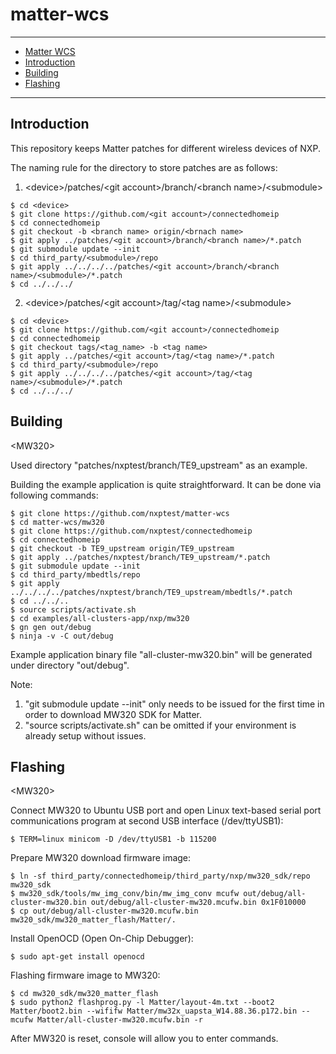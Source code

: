 # matter-wcs
<hr>

-   [Matter WCS](#matter-wcs)
-   [Introduction](#introduction)
-   [Building](#building)
-   [Flashing](#flashing)

<hr>

<a name="intro"></a>

## Introduction

This repository keeps Matter patches for different wireless devices of NXP.

The naming rule for the directory to store patches are as follows:

1. \<device\>/patches/\<git account\>/branch/\<branch name\>/\<submodule\>
```
$ cd <device>
$ git clone https://github.com/<git account>/connectedhomeip
$ cd connectedhomeip
$ git checkout -b <branch name> origin/<brnach name>
$ git apply ../patches/<git account>/branch/<branch name>/*.patch
$ git submodule update --init
$ cd third_party/<submodule>/repo
$ git apply ../../../../patches/<git account>/branch/<branch name>/<submodule>/*.patch
$ cd ../../../
```
2. \<device\>/patches/\<git account\>/tag/\<tag name\>/\<submodule\>
```
$ cd <device>
$ git clone https://github.com/<git account>/connectedhomeip
$ cd connectedhomeip
$ git checkout tags/<tag_name> -b <tag name>
$ git apply ../patches/<git account>/tag/<tag name>/*.patch
$ cd third_party/<submodule>/repo
$ git apply ../../../../patches/<git account>/tag/<tag name>/<submodule>/*.patch
$ cd ../../../
```

<a name="building"></a>

## Building

\<MW320\>

Used directory "patches/nxptest/branch/TE9_upstream" as an example.

Building the example application is quite straightforward. It can be done via
following commands:
```
$ git clone https://github.com/nxptest/matter-wcs
$ cd matter-wcs/mw320
$ git clone https://github.com/nxptest/connectedhomeip
$ cd connectedhomeip
$ git checkout -b TE9_upstream origin/TE9_upstream
$ git apply ../patches/nxptest/branch/TE9_upstream/*.patch
$ git submodule update --init
$ cd third_party/mbedtls/repo
$ git apply ../../../../patches/nxptest/branch/TE9_upstream/mbedtls/*.patch
$ cd ../../..
$ source scripts/activate.sh
$ cd examples/all-clusters-app/nxp/mw320
$ gn gen out/debug
$ ninja -v -C out/debug
```
Example application binary file "all-cluster-mw320.bin" will be generated under
directory "out/debug".

Note:
1. "git submodule update --init" only needs to be issued for the first time in order
   to download MW320 SDK for Matter.
2. "source scripts/activate.sh" can be omitted if your
   environment is already setup without issues.

<a name="flashdebug"></a>

## Flashing

\<MW320\>

Connect MW320 to Ubuntu USB port and open Linux text-based serial port communications
program at second USB interface (/dev/ttyUSB1):
```
$ TERM=linux minicom -D /dev/ttyUSB1 -b 115200
```

Prepare MW320 download firmware image:
```
$ ln -sf third_party/connectedhomeip/third_party/nxp/mw320_sdk/repo mw320_sdk
$ mw320_sdk/tools/mw_img_conv/bin/mw_img_conv mcufw out/debug/all-cluster-mw320.bin out/debug/all-cluster-mw320.mcufw.bin 0x1F010000
$ cp out/debug/all-cluster-mw320.mcufw.bin mw320_sdk/mw320_matter_flash/Matter/.
```

Install OpenOCD (Open On-Chip Debugger):
```
$ sudo apt-get install openocd
```

Flashing firmware image to MW320:
```
$ cd mw320_sdk/mw320_matter_flash
$ sudo python2 flashprog.py -l Matter/layout-4m.txt --boot2 Matter/boot2.bin --wififw Matter/mw32x_uapsta_W14.88.36.p172.bin --mcufw Matter/all-cluster-mw320.mcufw.bin -r
```

After MW320 is reset, console will allow you to enter commands.
